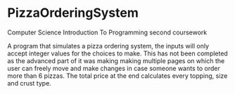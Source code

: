 # PizzaOrderingSystem
Computer Science Introduction To Programming second coursework

A program that simulates a pizza ordering system, the inputs will only accept integer values
for the choices to make. This has not been completed as the advanced part of it was making 
making multiple pages on which the user can freely move and make changes in case someone wants 
to order more than 6 pizzas. 
The total price at the end calculates every topping, size and crust type.
